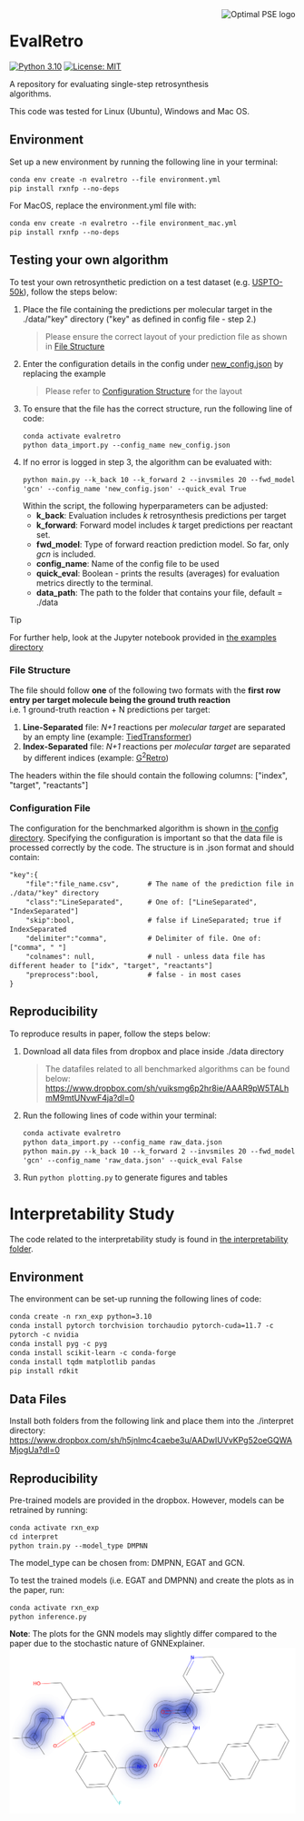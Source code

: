 <img src="https://avatars.githubusercontent.com/u/81195336?s=200&v=4" alt="Optimal PSE logo" title="OptiMLPSE" align="right" height="150" />
</a>

# EvalRetro
[![Python 3.10](https://img.shields.io/badge/python-3.10-blue.svg)](https://www.python.org/downloads/release/python-3100/)
[![License: MIT](https://img.shields.io/badge/License-MIT-yellow.svg)](https://opensource.org/licenses/MIT)

A repository for evaluating single-step retrosynthesis algorithms.

This code was tested for Linux (Ubuntu), Windows and Mac OS.

## Environment
Set up a new environment by running the following line in your terminal: 

``` 
conda env create -n evalretro --file environment.yml 
pip install rxnfp --no-deps
```
For MacOS, replace the environment.yml file with:
``` 
conda env create -n evalretro --file environment_mac.yml
pip install rxnfp --no-deps
```

## Testing your own algorithm
To test your own retrosynthetic prediction on a test dataset (e.g. [USPTO-50k](https://www.dropbox.com/sh/6ideflxcakrak10/AAAESdZq7Y0aNGWQmqCEMlcza/typed_schneider50k?dl=0&subfolder_nav_tracking=1)), follow the steps below: 
1. Place the file containing the predictions per molecular target in the ./data/"key" directory ("key" as defined in config file - step 2.) <br />
    > Please ensure the correct layout of your prediction file as shown in [File Structure](#File-Structure)
2. Enter the configuration details in the config under [new_config.json](./config/new_config.json) by replacing the example <br />
    > Please refer to [Configuration Structure](#Configuration-File) for the layout
3. To ensure that the file has the correct structure, run the following line of code: 
    ```
    conda activate evalretro
    python data_import.py --config_name new_config.json 
    ```
4. If no error is logged in step 3, the algorithm can be evaluated with: 
    ```
    python main.py --k_back 10 --k_forward 2 --invsmiles 20 --fwd_model 'gcn' --config_name 'new_config.json' --quick_eval True  
    ```
    Within the script, the following hyperparameters can be adjusted: 
    - **k_back**: Evaluation includes _k_ retrosynthesis predictions per target
    - **k_forward**: Forward model includes _k_ target predictions per reactant set.
    - **fwd_model**: Type of forward reaction prediction model. So far, only _gcn_ is included.
    - **config_name**: Name of the config file to be used
    - **quick_eval**: Boolean - prints the results (averages) for evaluation metrics directly to the terminal.
    - **data_path**: The path to the folder that contains your file, default = ./data
      
> [!TIP]   
> For further help, look at the Jupyter notebook provided in [the examples directory](./examples/evaluate_algorithm.ipynb)

### File Structure
The file should follow **one** of the following two formats with the **first row entry per target molecule being the ground truth reaction** <br> i.e. 1 ground-truth reaction + N predictions per target:

1. **Line-Separated** file: _N+1_ reactions per _molecular target_ are separated by an empty line (example: [TiedTransformer](https://www.dropbox.com/home/data_retroalgs/tiedtransformer?preview=tiedtransformer_pred.csv))
2. **Index-Separated** file: _N+1_ reactions per _molecular target_ are separated by different indices (example: [G<sup>2</sup>Retro](https://www.dropbox.com/home/data_retroalgs/g2retro?preview=g2retro_pred.csv))

The headers within the file should contain the following columns: ["index", "target", "reactants"]

### Configuration File
The configuration for the benchmarked algorithm is shown in [the config directory](./config/raw_data.json). Specifying the configuration is important so that the data file is processed correctly by the code. 
The structure is in .json format and should contain: 
```
"key":{
    "file":"file_name.csv",       # The name of the prediction file in ./data/"key" directory
    "class":"LineSeparated",      # One of: ["LineSeparated", "IndexSeparated"]
    "skip":bool,                  # false if LineSeparated; true if IndexSeparated
    "delimiter":"comma",          # Delimiter of file. One of: ["comma", " "]
    "colnames": null,             # null - unless data file has different header to ["idx", "target", "reactants"]
    "preprocess":bool,            # false - in most cases
}
```

## Reproducibility
To reproduce results in paper, follow the steps below: 
1. Download all data files from dropbox and place inside ./data directory <br />
    > The datafiles related to all benchmarked algorithms can be found below:
    > https://www.dropbox.com/sh/vuiksmg6p2hr8ie/AAAR9pW5TALhmM9mtUNvwF4ja?dl=0 
2. Run the following lines of code within your terminal:
   ```
   conda activate evalretro
   python data_import.py --config_name raw_data.json
   python main.py --k_back 10 --k_forward 2 --invsmiles 20 --fwd_model 'gcn' --config_name 'raw_data.json' --quick_eval False
   ```
3. Run `python plotting.py` to generate figures and tables

# Interpretability Study
The code related to the interpretability study is found in [the interpretability folder](./interpret).

## Environment
The environment can be set-up running the following lines of code: 

```
conda create -n rxn_exp python=3.10
conda install pytorch torchvision torchaudio pytorch-cuda=11.7 -c pytorch -c nvidia
conda install pyg -c pyg
conda install scikit-learn -c conda-forge
conda install tqdm matplotlib pandas
pip install rdkit
```

## Data Files
Install both folders from the following link and place them into the ./interpret directory:
https://www.dropbox.com/sh/h5jnlmc4caebe3u/AADwIUVvKPg52oeGQWAMjogUa?dl=0

## Reproducibility
Pre-trained models are provided in the dropbox. However, models can be retrained by running: 
```
conda activate rxn_exp
cd interpret
python train.py --model_type DMPNN
```
The model_type can be chosen from: DMPNN, EGAT and GCN.

To test the trained models (i.e. EGAT and DMPNN) and create the plots as in the paper, run:  
```
conda activate rxn_exp
python inference.py
```
**Note**: The plots for the GNN models may slightly differ compared to the paper due to the stochastic nature of GNNExplainer.
![Example of interpretability case study](/examples/example_interpret.png)
